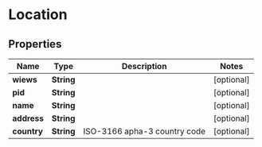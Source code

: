 
# Location

## Properties
Name | Type | Description | Notes
------------ | ------------- | ------------- | -------------
**wiews** | **String** |  |  [optional]
**pid** | **String** |  |  [optional]
**name** | **String** |  |  [optional]
**address** | **String** |  |  [optional]
**country** | **String** | ISO-3166 apha-3 country code |  [optional]



